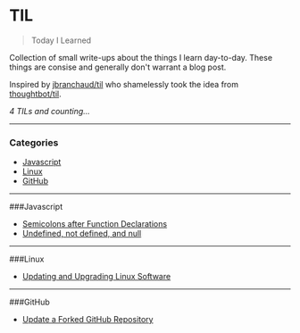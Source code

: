 # TIL
> Today I Learned

Collection of small write-ups about the things I learn day-to-day. These things are consise and generally don't warrant a blog post. 

Inspired by [jbranchaud/til](https://github.com/jbranchaud/til) who shamelessly took the idea from [thoughtbot/til](https://github.com/thoughtbot/til).

_4 TILs and counting..._

---
### Categories

* [Javascript](#javascript)
* [Linux](#linux)
* [GitHub](#github)

---
###Javascript

- [Semicolons after Function Declarations](javascript/semicolons-function-declarations.md)
- [Undefined, not defined, and null](javascript/undefined-notDefined-null.md)

---
###Linux

- [Updating and Upgrading Linux Software](linux/updating-upgrading-linux.md)

---
###GitHub

- [Update a Forked GitHub Repository](GitHub/updating-forked-repo.md)

